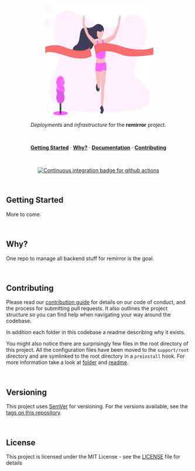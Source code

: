 <p align="center">
  <a href="#">
    <img width="300" height="300" src="../support/assets/logo.svg" alt="svg logo from undraw.co" title="SVG Logo from undraw.co" />
  </a>
</p>

<p align="center">
  <em>Deployments</em> and <em>infrastructure</em> for the <strong>remirror</strong> project.
</p>

<br />

<p align="center">
  <a href="#getting-started"><strong>Getting Started</strong></a> ·
  <a href="#why"><strong>Why?</strong></a> ·
  <a href="../docs"><strong>Documentation</strong></a> ·
  <a href="../docs/contributing.md"><strong>Contributing</strong></a>
</p>

<br />

<p align="center">
  <a href="https://github.com/remirror/backend/actions?query=workflow:ci">
    <img src="https://github.com/remirror/backend/workflows/ci/badge.svg?branch=main" alt="Continuous integration badge for github actions" title="CI Badge" />
  </a>
</p>

<br />

## Getting Started

More to come.

<br />

## Why?

One repo to manage all backend stuff for remirror is the goal.

<br />

## Contributing

Please read our [contribution guide] for details on our code of conduct, and the
process for submitting pull requests. It also outlines the project structure so
you can find help when navigating your way around the codebase.

In addition each folder in this codebase a readme describing why it exists.

You might also notice there are surprisingly few files in the root directory of
this project. All the configuration files have been moved to the `support/root`
directory and are symlinked to the root directory in a `preinstall` hook. For
more information take a look at [folder](../support/root) and
[readme](../support/root/readme.md).

<br />

## Versioning

This project uses [SemVer](http://semver.org/) for versioning. For the versions
available, see the
[tags on this repository](https://github.com/remirror/backend/tags).

<br />

## License

This project is licensed under the MIT License - see the [LICENSE](LICENSE) file
for details

[contribution guide]: ../docs/contributing
[typescript]: https://github.com/microsoft/Typescript
